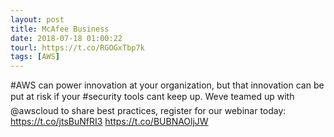 ```yaml
---
layout: post
title: McAfee Business
date: 2018-07-18 01:00:22
tourl: https://t.co/RGOGxTbp7k
tags: [AWS]
---
```

#AWS can power innovation at your organization, but that innovation can be put at risk if your #security tools cant keep up. Weve teamed up with @awscloud to share best practices, register for our webinar today: https://t.co/jtsBuNfRI3 https://t.co/BUBNAOljJW